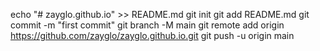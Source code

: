 echo "# zayglo.github.io" >> README.md
git init
git add README.md
git commit -m "first commit"
git branch -M main
git remote add origin https://github.com/zayglo/zayglo.github.io.git
git push -u origin main
